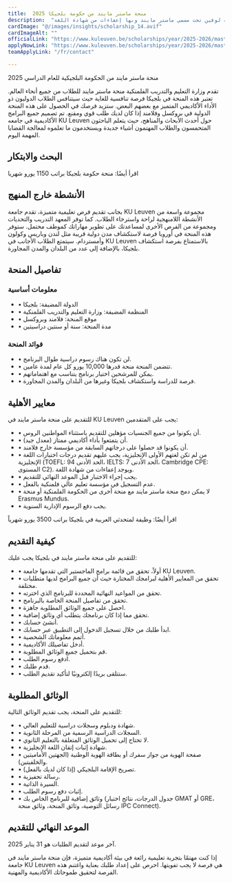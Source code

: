 ```yaml
---
title:  منحة ماستر مايند من حكومة بلجيكا 2025 
description:  "منحة ممولة بالكامل من الحكومة البلجيكية مقدمة في جامعة لوفين تحت مسمي ماستر مايند وبها إعفاءات من شهادة اللغة" 
cardImage: "@/images/insights/scholarship_14.avif" 
cardImageAlt: "" 
officialLink: "https://www.kuleuven.be/scholarships/year/2025-2026/master-mind-scholarship" 
applyNowLink: "https://www.kuleuven.be/scholarships/year/2025-2026/master-mind-scholarship" 
teamApplyLink: "/fr/contact"

---
```


منحة ماستر مايند من الحكومة البلجيكية للعام الدراسي 2025

تقدم وزارة التعليم والتدريب الفلمنكية منحة ماستر مايند للطلاب من جميع أنحاء العالم. تعتبر هذه المنحة في بلجيكا فرصة تنافسية للغاية حيث سيتنافس الطلاب الدوليون ذو الأداء الأكاديمي المتميز مع بعضهم البعض. ستزيد فرصك في الحصول على هذه المنحة الدولية في بروكسل وفلامند إذا كان لديك طلب قوي ومقنع. تم تصميم جميع البرامج الأكاديمية في جامعه KU Leuven حول أحدث الأبحاث والمناهج، حيث يتعلم الباحثون المتحمسون والطلاب المهتمون أشياء جديدة ويستخدمون ما تعلموه لمعالجة القضايا المهمة اليوم.

## البحث والابتكار

اقرأ أيضًا: منحة حكومة بلجيكا براتب 1150 يورو شهريا

## الأنشطة خارج المنهج

بجانب تقديم فرص تعليمية متميزة، تقدم جامعة KU Leuven مجموعة واسعة من الأنشطة اللامنهجية لراحة واسترخاء الطلاب. كما توفر المعهد التدريب والتحديات ومجموعة من الفرص الأخرى لمساعدتك على تطوير مهاراتك كموظف محتمل. ستوفر هذه المنحة في أوروبا فرصة لاستكشاف مدن دولية قريبة مثل لندن وباريس وكولون وأمستردام. سيتمتع الطلاب الأجانب في KU Leuven بالاستمتاع بفرصة استكشاف بلجيكا، بالإضافة إلى عدد من البلدان والمدن المجاورة.

## تفاصيل المنحة

### معلومات أساسية

- • الدولة المضيفة: بلجيكا
- • المنظمة المضيفة: وزارة التعليم والتدريب الفلمنكية
- • موقع المنحة: فلامند وبروكسل
- • مدة المنحة: سنة أو سنتين دراسيتين

### فوائد المنحة

- • لن تكون هناك رسوم دراسية طوال البرنامج.
- • تتضمن المنحة منحة قدرها 10,000 يورو كل عام لمدة عامين.
- • يمكن للمرشحين اختيار برنامج يتناسب مع اهتماماتهم.
- • فرصة للدراسة واستكشاف بلجيكا وغيرها من البلدان والمدن المجاورة.

## معايير الأهلية

للتقديم على منحة ماستر مايند في KU Leuven يجب على المتقدمين:

- • أن يكونوا من جميع الجنسيات مؤهلين للتقديم باستثناء المواطنين الروس.
- • أن يتمتعوا بأداء أكاديمي ممتاز (معدل جيد).
- • أن يكونوا قد حصلوا على درجاتهم السابقة من مؤسسة خارج فلامند.
- • من لم تكن لغتهم الأولى الإنجليزية، يجب عليهم تقديم درجات اختبارات اللغة الإنجليزية (TOEFL: الحد الأدنى 94، IELTS: الحد الأدنى 7، Cambridge CPE: المستوى C2). ويوجد إعفاءات من شهادة اللغة.
- • يجب إجراء الاختبار قبل الموعد النهائي للتقديم.
- • عدم التسجيل في مؤسسة تعليم عالي فلمنكية بالفعل.
- • لا يمكن دمج منحة ماستر مايند مع منحة أخرى من الحكومة الفلمنكية أو منحة Erasmus Mundus.
- • يجب دفع الرسوم الإدارية السنوية.

اقرأ أيضًا: وظيفة لمتحدثي العربية في بلجيكا براتب 3500 يورو شهرياً

## كيفية التقديم

للتقديم على منحة ماستر مايند في بلجيكا يجب عليك:

- • أولاً، تحقق من قائمة برامج الماجستير التي تقدمها جامعة KU Leuven.
- • تحقق من المعايير الأهلية لبرامجك المختارة حيث أن جميع البرامج لديها متطلبات مختلفة.
- • تحقق من المواعيد النهائية المحددة للبرنامج الذي اخترته.
- • تحقق من تفاصيل المنحة الخاصة بالبرنامج.
- • احصل على جميع الوثائق المطلوبة جاهزة.
- • تحقق مما إذا كان برنامجك يتطلب أي وثائق إضافية.
- • أنشئ حسابك.
- • ابدأ طلبك من خلال تسجيل الدخول إلى التطبيق عبر حسابك.
- • أتمم معلوماتك الشخصية.
- • أدخل تفاصيلك الأكاديمية.
- • قم بتحميل جميع الوثائق المطلوبة.
- • ادفع رسوم الطلب.
- • قدم طلبك.
- • ستتلقى بريدًا إلكترونيًا لتأكيد تقديم الطلب.

## الوثائق المطلوبة

للتقديم على المنحة، يجب تقديم الوثائق التالية:

- • شهادة ودبلوم وسجلات دراسية للتعليم العالي.
- • السجلات الدراسية الرسمية من المرحلة الثانوية.
- • لا تحتاج إلى تحميل الوثائق المتعلقة بالتعليم الثانوي.
- • شهادة إثبات إتقان اللغة الإنجليزية.
- • صفحة الهوية من جواز سفرك أو بطاقة الهوية الوطنية (الجهتين الأماميتين والخلفيتين).
- • تصريح الإقامة البلجيكي (إذا كان لديك بالفعل).
- • رسالة تحفيزية.
- • السيرة الذاتية.
- • إثبات دفع رسوم الطلب.
- • وثائق إضافية للبرنامج الخاص بك (جدول الدرجات، نتائج اختبار GMAT أو GRE، رسائل التوصية، وثائق المنحة، وثائق منحة IPC Connect).

## الموعد النهائي للتقديم

آخر موعد لتقديم الطلبات هو 31 يناير 2025.

إذا كنت مهتمًا بتجربة تعليمية رائعة في بيئة أكاديمية متميزة، فإن منحة ماستر مايند في جامعة KU Leuven هي فرصة لا يجب تفويتها. احرص على إعداد طلبك بعناية واغتنم هذه الفرصة لتحقيق طموحاتك الأكاديمية والمهنية.

